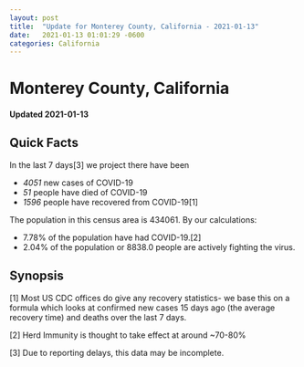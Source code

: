 ```yaml
---
layout: post
title:  "Update for Monterey County, California - 2021-01-13"
date:   2021-01-13 01:01:29 -0600
categories: California
---
```


# Monterey County, California
#### Updated 2021-01-13

## Quick Facts

In the last 7 days[3] we project there have been
- *4051* new cases of COVID-19
- *51* people have died of COVID-19
- *1596* people have recovered from COVID-19[1]

The population in this census area is 434061. By our calculations:
- 7.78% of the population have had COVID-19.[2]
- 2.04% of the population or 8838.0 people are actively fighting the virus.

## Synopsis




[1] Most US CDC offices do give any recovery statistics- we base this on a formula which looks at confirmed new cases
15 days ago (the average recovery time) and deaths over the last 7 days.

[2] Herd Immunity is thought to take effect at around ~70-80%

[3] Due to reporting delays, this data may be incomplete.
 
    